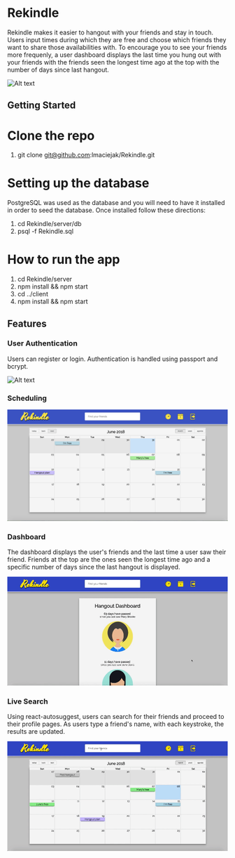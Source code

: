 # Rekindle

Rekindle makes it easier to hangout with your friends and stay in touch. Users input times during which they are free and choose which friends they want to share those availabilities with. To encourage you to see your friends more frequenly, a user dashboard displays the last time you hung out with your friends with the friends seen the longest time ago at the top with the number of days since last hangout. 

![Alt text](./assets/rekindle-landing.png?raw=true "Landing Page")

## Getting Started 

# Clone the repo
1. git clone git@github.com:lmaciejak/Rekindle.git

# Setting up the database 

PostgreSQL was used as the database and you will need to have it installed in order to seed the database. Once installed follow these directions: 

1. cd Rekindle/server/db
2. psql -f Rekindle.sql

# How to run the app
1. cd Rekindle/server
2. npm install && npm start 
3. cd ../client
4. npm install && npm start 


## Features

### User Authentication 
Users can register or login. Authentication is handled using passport and bcrypt. 

![Alt text](./assets/rekindle-login.gif?raw=true "Authentication")

### Scheduling 

![Alt text](./assets/calendar-screen.png?raw=true "Calendar View")

### Dashboard 

The dashboard displays the user's friends and the last time a user saw their friend. Friends at the top are the ones seen the longest time ago and a specific number of days since the last hangout is displayed. 

![Alt text](./assets/rekindle-dashboard.gif?raw=true "Dashboard")

### Live Search 

Using react-autosuggest, users can search for their friends and proceed to their profile pages. As users type a friend's name, with each keystroke, the results are updated. 

![Alt text](./assets/rekindle-search.gif?raw=true "Live Search")